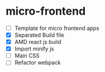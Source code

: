 # micro-frontend

- [ ] Template for micro frontend apps
- [x] Separated Build file
- [x] AMD react js build
- [x] Import minify js
- [ ] Main CSS
- [ ] Refactor webpack
